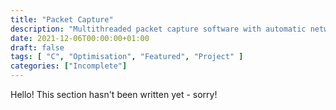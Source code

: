 ```yaml
---
title: "Packet Capture"
description: "Multithreaded packet capture software with automatic network attack detection."
date: 2021-12-06T00:00:00+01:00
draft: false
tags: [ "C", "Optimisation", "Featured", "Project" ]
categories: ["Incomplete"]
---
```


Hello! This section hasn't been written yet - sorry!
